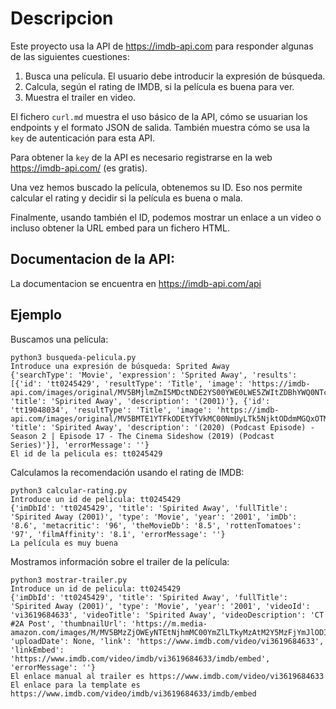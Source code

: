 # Descripcion

Este proyecto usa la API de https://imdb-api.com para responder algunas de las
siguientes cuestiones:

 1. Busca una película. El usuario debe introducir la expresión de búsqueda.
 2. Calcula, según el rating de IMDB, si la película es buena para ver.
 3. Muestra el trailer en video.

El fichero `curl.md` muestra el uso básico de la API, cómo se usuarian los endpoints
y el formato JSON de salida. También muestra cómo se usa la `key` de autenticación
para esta API.

Para obtener la `key` de la API es necesario registrarse en la web https://imdb-api.com/ (es gratis).

Una vez hemos buscado la película, obtenemos su ID. Eso nos permite calcular el rating y decidir
si la película es buena o mala.

Finalmente, usando también el ID, podemos mostrar un enlace a un video o incluso obtener la URL
embed para un fichero HTML.

## Documentacion de la API:

La documentacion se encuentra en https://imdb-api.com/api

## Ejemplo

Buscamos una película:

```
python3 busqueda-pelicula.py 
Introduce una expresión de búsqueda: Sprited Away
{'searchType': 'Movie', 'expression': 'Sprited Away', 'results': [{'id': 'tt0245429', 'resultType': 'Title', 'image': 'https://imdb-api.com/images/original/MV5BMjlmZmI5MDctNDE2YS00YWE0LWE5ZWItZDBhYWQ0NTcxNWRhXkEyXkFqcGdeQXVyMTMxODk2OTU@._V1_Ratio0.7273_AL_.jpg', 'title': 'Spirited Away', 'description': '(2001)'}, {'id': 'tt19048034', 'resultType': 'Title', 'image': 'https://imdb-api.com/images/original/MV5BMTE1YTFkODEtYTVkMC00NmUyLTk5NjktODdmMGQxOTMyZWE0XkEyXkFqcGdeQXVyOTgzNzQ2MjQ@._V1_Ratio1.0000_AL_.jpg', 'title': 'Spirited Away', 'description': '(2020) (Podcast Episode) - Season 2 | Episode 17 - The Cinema Sideshow (2019) (Podcast Series)'}], 'errorMessage': ''}
El id de la pelicula es: tt0245429
```

Calculamos la recomendación usando el rating de IMDB:

```
python3 calcular-rating.py 
Introduce un id de pelicula: tt0245429
{'imDbId': 'tt0245429', 'title': 'Spirited Away', 'fullTitle': 'Spirited Away (2001)', 'type': 'Movie', 'year': '2001', 'imDb': '8.6', 'metacritic': '96', 'theMovieDb': '8.5', 'rottenTomatoes': '97', 'filmAffinity': '8.1', 'errorMessage': ''}
La película es muy buena
```

Mostramos información sobre el trailer de la película:

```
python3 mostrar-trailer.py 
Introduce un id de pelicula: tt0245429
{'imDbId': 'tt0245429', 'title': 'Spirited Away', 'fullTitle': 'Spirited Away (2001)', 'type': 'Movie', 'year': '2001', 'videoId': 'vi3619684633', 'videoTitle': 'Spirited Away', 'videoDescription': 'CT #2A Post', 'thumbnailUrl': 'https://m.media-amazon.com/images/M/MV5BMzZjOWEyNTEtNjhmMC00YmZlLTkyMzAtM2Y5MzFjYmJlODIzXkEyXkFqcGdeQXVyNzU1NzE3NTg@._V1_.jpg', 'uploadDate': None, 'link': 'https://www.imdb.com/video/vi3619684633', 'linkEmbed': 'https://www.imdb.com/video/imdb/vi3619684633/imdb/embed', 'errorMessage': ''}
El enlace manual al trailer es https://www.imdb.com/video/vi3619684633
El enlace para la template es https://www.imdb.com/video/imdb/vi3619684633/imdb/embed
```
